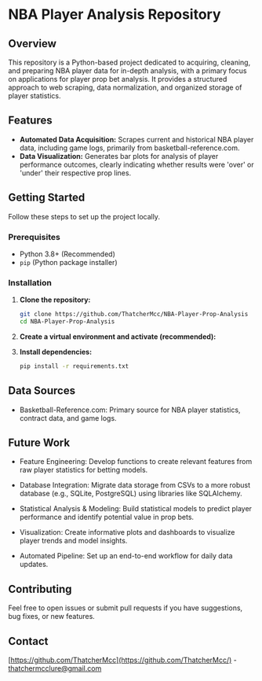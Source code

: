 # NBA Player Analysis Repository

## Overview

This repository is a Python-based project dedicated to acquiring, cleaning, and preparing NBA player data for in-depth analysis, with a primary focus on applications for player prop bet analysis. It provides a structured approach to web scraping, data normalization, and organized storage of player statistics.

## Features

* **Automated Data Acquisition:** Scrapes current and historical NBA player data, including game logs, primarily from basketball-reference.com.
* **Data Visualization:** Generates bar plots for analysis of player performance outcomes, clearly indicating whether results were 'over' or 'under' their respective prop lines.
   
## Getting Started

Follow these steps to set up the project locally.

### Prerequisites

* Python 3.8+ (Recommended)
* `pip` (Python package installer)

### Installation

1.  **Clone the repository:**
    ```bash
    git clone https://github.com/ThatcherMcc/NBA-Player-Prop-Analysis
    cd NBA-Player-Prop-Analysis
    ```

2.  **Create a virtual environment and activate (recommended):**

3.  **Install dependencies:**
    ```bash
    pip install -r requirements.txt
    ```

## Data Sources
* Basketball-Reference.com: Primary source for NBA player statistics, contract data, and game logs.

## Future Work

* Feature Engineering: Develop functions to create relevant features from raw player statistics for betting models.

* Database Integration: Migrate data storage from CSVs to a more robust database (e.g., SQLite, PostgreSQL) using libraries like SQLAlchemy.

* Statistical Analysis & Modeling: Build statistical models to predict player performance and identify potential value in prop bets.

* Visualization: Create informative plots and dashboards to visualize player trends and model insights.

* Automated Pipeline: Set up an end-to-end workflow for daily data updates.

## Contributing
Feel free to open issues or submit pull requests if you have suggestions, bug fixes, or new features.

## Contact
[https://github.com/ThatcherMcc](https://github.com/ThatcherMcc/) - thatchermcclure@gmail.com